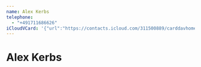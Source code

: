 ```yaml
---
name: Alex Kerbs
telephone:
  - "+491711686626"
iCloudVCard: '{"url":"https://contacts.icloud.com/311500889/carddavhome/card/532B97C8-F245-4815-87A7-49A96DA1851B.vcf","etag":"\"kv0hcse1\"","data":"BEGIN:VCARD\r\nVERSION:3.0\r\nFN:\r\nN:Kerbs;Alex;;;\r\nUID:EDCFF268-0B70-4E10-A591-8F8D9C5F5AED\r\nPRODID:-//Apple Inc.//iOS 15.0.2//EN\r\nREV:2025-04-03T22:18:51Z\r\nORG:;\r\nTEL:+491711686626\r\nEND:VCARD"}'
---
```

# Alex Kerbs